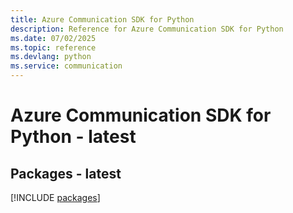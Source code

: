 ```yaml
---
title: Azure Communication SDK for Python
description: Reference for Azure Communication SDK for Python
ms.date: 07/02/2025
ms.topic: reference
ms.devlang: python
ms.service: communication
---
```

# Azure Communication SDK for Python - latest
## Packages - latest
[!INCLUDE [packages](communication-index.md)]
